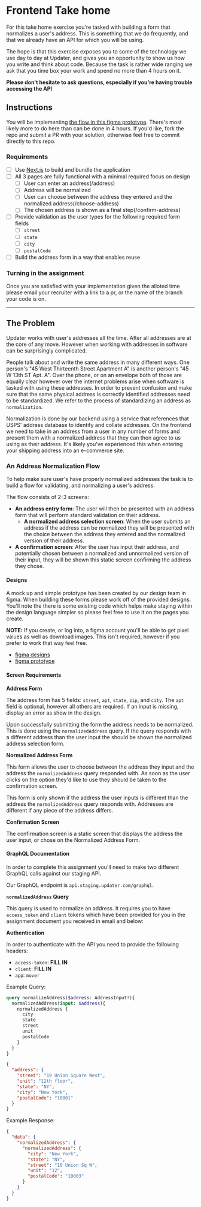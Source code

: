 # Frontend Take home

For this take home exercise you're tasked with building a form that normalizes a user's address. This is something that we do frequently, and that we already have an API for which you will be using.

The hope is that this exercise exposes you to some of the technology we use day to day at Updater, and gives you an opportunity to show us how you write and think about code. Because the task is rather wide ranging we ask that you time box your work and spend no more than 4 hours on it. 

**Please don't hesitate to ask questions, especially if you're having trouble accessing the API**

## Instructions

You will be implementing [the flow in this figma prototype](https://www.figma.com/proto/OFMkwqLQ4gi5tbEnGF5hUi/FE-Take-Home?node-id=1%3A177&scaling=min-zoom). There's most likely more to do here than can be done in 4 hours. If you'd like, fork the repo and submit a PR with your solution, otherwise feel free to commit directly to this repo.

### Requirements

- [ ] Use [Next.js](https://nextjs.org/) to build and bundle the application
- [ ] All 3 pages are fully functional with a minimal required focus on design
  - [ ] User can enter an address(/address)
  - [ ] Address will be normalized
  - [ ] User can choose between the address they entered and the normalized address(/choose-address)
  - [ ] The chosen address is shown as a final step(/confirm-address)
- [ ] Provide validation as the user types for the following required form fields
  - [ ] `street`
  - [ ] `state`
  - [ ] `city`
  - [ ] `postalCode`
- [ ] Build the address form in a way that enables reuse

### Turning in the assignment

Once you are satisfied with your implementation given the alloted time please email your recruiter with a link to a pr, or the name of the branch your code is on.

---

## The Problem

Updater works with user's addresses all the time. After all addresses are at the core of any move. However when working with addresses in software can be surprisingly complicated.

People talk about and write the same address in many different ways. One person's "45 West Thirteenth Street Apartment A" is another person's "45 W 13th ST Apt. A". Over the phone, or on an envelope both of those are equally clear however over the internet problems arise when software is tasked with using these addresses. In order to prevent confusion and make sure that the same physical address is correctly identified addresses need to be standardized. We refer to the process of standardizing an address as `normalization`.

Normalization is done by our backend using a service that references that USPS' address database to identify and collate addresses. On the frontend we need to take in an address from a user in any number of forms and present them with a normalized address that they can then agree to us using as their address. It's likely you've experienced this when entering your shipping address into an e-commerce site.


### An Address Normalization Flow

To help make sure user's have properly normalized addresses the task is to build a flow for validating, and normalizing a user's address.

The flow consists of 2-3 screens:

- **An address entry form**: The user will then be presented with an address form that will perform standard validation on their address.
  - **A normalized address selection screen**: When the user submits an address if the address can be normalized they will be presented with the choice between the address they entered and the normalized version of their address.
- **A confirmation screen**: After the user has input their address, and potentially chosen between a normalized and unnormalized version of their input, they will be shown this static screen confirming the address they chose.

#### Designs

A mock up and simple prototype has been created by our design team in figma. When building these forms please work off of the provided designs. You'll note the there is some existing code which helps make staying within the design language simpler so please feel free to use it on the pages you create.

**NOTE:** If you create, or log into, a figma account you'll be able to get pixel values as well as download images. This isn't required, however if you prefer to work that way feel free.

- [figma designs](https://www.figma.com/file/OFMkwqLQ4gi5tbEnGF5hUi/FE-Take-Home?node-id=0%3A1)
- [figma prototype](https://www.figma.com/proto/OFMkwqLQ4gi5tbEnGF5hUi/FE-Take-Home?node-id=1%3A177&scaling=min-zoom)

#### Screen Requirements

**Address Form**

The address form has 5 fields: `street`, `apt`, `state`, `zip`, and `city`. The `apt` field is optional, however all others are required. If an input is missing, display an error as show in the design.

Upon successfully submitting the form the address needs to be normalized. This is done using the `normalizedAddress` query. If the query responds with a different address than the user input the should be shown the normalized address selection form.

**Normalized Address Form**

This form allows the user to choose between the address they input and the address the `normalizedAddress` query responded with. As soon as the user clicks on the option they'd like to use they should be taken to the confirmation screen.

This form is only shown if the address the user inputs is different than the address the `normalizedAddress` query responds with. Addresses are different if any piece of the address differs.

**Confirmation Screen**

The confirmation screen is a static screen that displays the address the user input, or chose on the Normalized Address Form.

#### GraphQL Documentation

In order to complete this assignment you'll need to make two different GraphQL calls against our staging API. 

Our GraphQL endpoint is `api.staging.updater.com/graphql`.

**`normalizedAddress` Query**

This query is used to normalize an address. It requires you to have `access_token` and `client` tokens which have been provided for you in the assignment document you received in email and below:

**Authentication**

In order to authenticate with the API you need to provide the following headers:
- `access-token`: **FILL IN**
- `client`: **FILL IN**
- `app`: `mover`

Example Query:

```GraphQL
query normalizeAddress($address: AddressInput!){
  normalizedAddress(input: $address){
    normalizedAddress {
      city
      state
      street
      unit
      postalCode
    }
  }
}
```

```JSON
{
  "address": {
    "street": "19 Union Square West",
    "unit": "12th floor",
    "state": "NY",
    "city": "New York",
    "postalCode": "10001"
  }
}
```

Example Response:

```JSON
{
  "data": {
    "normalizedAddress": {
      "normalizedAddress": {
        "city": "New York",
        "state": "NY",
        "street": "19 Union Sq W",
        "unit": "12",
        "postalCode": "10003"
      }
    }
  }
}
```
